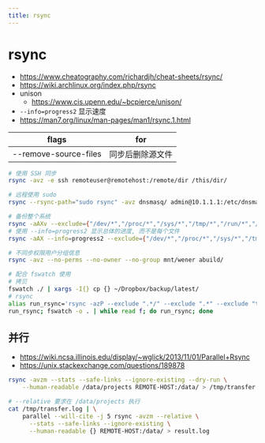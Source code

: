 ```yaml
---
title: rsync
---
```


# rsync

- https://www.cheatography.com/richardjh/cheat-sheets/rsync/
- https://wiki.archlinux.org/index.php/rsync
- unison
  - https://www.cis.upenn.edu/~bcpierce/unison/
- `--info=progress2` 显示速度
- https://man7.org/linux/man-pages/man1/rsync.1.html

| flags                 | for              |
| --------------------- | ---------------- |
| --remove-source-files | 同步后删除源文件 |

```bash
# 使用 SSH 同步
rsync -avz -e ssh remoteuser@remotehost:/remote/dir /this/dir/

# 远程使用 sudo
rsync --rsync-path="sudo rsync" -avz dnsmasq/ admin@10.1.1.1:/etc/dnsmasq/

# 备份整个系统
rsync -aAXv --exclude={"/dev/*","/proc/*","/sys/*","/tmp/*","/run/*","/mnt/*","/media/*","/lost+found"} / /path/to/backup/folder
# 使用 --info=progress2 显示总体的进度, 而不是每个文件
rsync -aAX --info=progress2 --exclude={"/dev/*","/proc/*","/sys/*","/tmp/*","/run/*","/mnt/*","/media/*","/lost+found"} / /path/to/backup/folder

# 不同步权限用户分组信息
rsync -avz --no-perms --no-owner --no-group mnt/wener abuild/

# 配合 fswatch 使用
# 拷贝
fswatch ./ | xargs -I{} cp {} ~/Dropbox/backup/latest/
# rsync
alias run_rsync='rsync -azP --exclude ".*/" --exclude ".*" --exclude "tmp/" ~/Documents/repos/my_repository username@host:~'
run_rsync; fswatch -o . | while read f; do run_rsync; done
```

## 并行

- https://wiki.ncsa.illinois.edu/display/~wglick/2013/11/01/Parallel+Rsync
- https://unix.stackexchange.com/questions/189878

```bash
rsync -avzm --stats --safe-links --ignore-existing --dry-run \
    --human-readable /data/projects REMOTE-HOST:/data/ > /tmp/transfer.log

# --relative 要求在 /data/projects 执行
cat /tmp/transfer.log | \
    parallel --will-cite -j 5 rsync -avzm --relative \
      --stats --safe-links --ignore-existing \
      --human-readable {} REMOTE-HOST:/data/ > result.log
```
